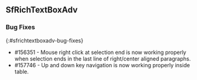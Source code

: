 ## SfRichTextBoxAdv

### Bug Fixes
{:#sfrichtextboxadv-bug-fixes}
* \#156351 - Mouse right click at selection end is now working properly when selection ends in the last line of right/center aligned paragraphs.
* \#157746 - Up and down key navigation is now working properly inside table.